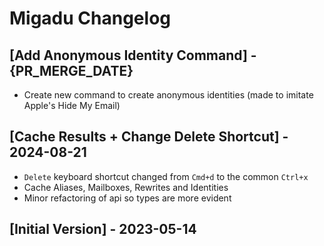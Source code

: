 # Migadu Changelog

## [Add Anonymous Identity Command] - {PR_MERGE_DATE}
- Create new command to create anonymous identities (made to imitate Apple's Hide My Email)

## [Cache Results + Change Delete Shortcut] - 2024-08-21

- `Delete` keyboard shortcut changed from `Cmd+d` to the common `Ctrl+x`
- Cache Aliases, Mailboxes, Rewrites and Identities
- Minor refactoring of api so types are more evident

## [Initial Version] - 2023-05-14
